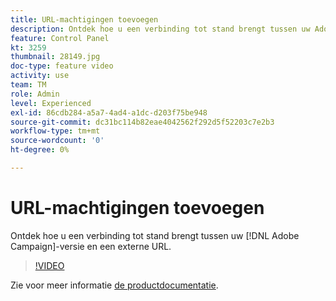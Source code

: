 ```yaml
---
title: URL-machtigingen toevoegen
description: Ontdek hoe u een verbinding tot stand brengt tussen uw Adobe Campaign-versie en een externe URL.
feature: Control Panel
kt: 3259
thumbnail: 28149.jpg
doc-type: feature video
activity: use
team: TM
role: Admin
level: Experienced
exl-id: 86cdb284-a5a7-4ad4-a1dc-d203f75be948
source-git-commit: dc31bc114b82eae4042562f292d5f52203c7e2b3
workflow-type: tm+mt
source-wordcount: '0'
ht-degree: 0%

---
```


# URL-machtigingen toevoegen

Ontdek hoe u een verbinding tot stand brengt tussen uw [!DNL Adobe Campaign]-versie en een externe URL.

>[!VIDEO](https://video.tv.adobe.com/v/28149?quality=12)

Zie voor meer informatie [de productdocumentatie](https://experienceleague.adobe.com/docs/control-panel/using/instances-settings/url-permissions.html?lang=nl).
